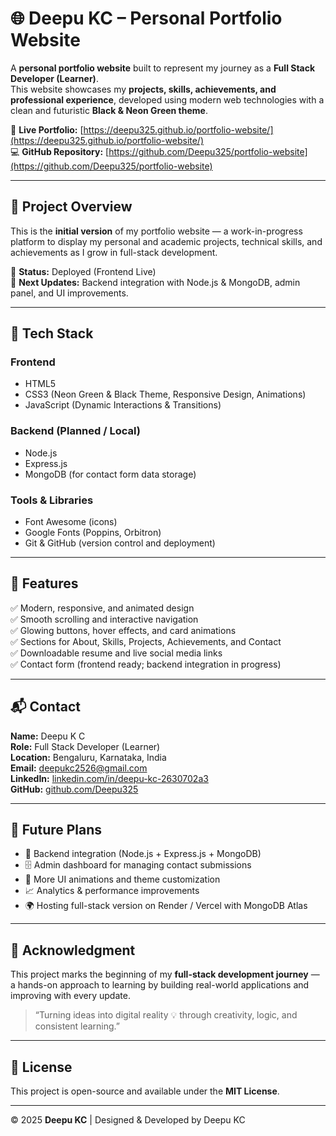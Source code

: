 # 🌐 Deepu KC – Personal Portfolio Website

A **personal portfolio website** built to represent my journey as a **Full Stack Developer (Learner)**.  
This website showcases my **projects, skills, achievements, and professional experience**, developed using modern web technologies with a clean and futuristic **Black & Neon Green theme**.

🔗 **Live Portfolio:** [https://deepu325.github.io/portfolio-website/](https://deepu325.github.io/portfolio-website/)  
💻 **GitHub Repository:** [https://github.com/Deepu325/portfolio-website](https://github.com/Deepu325/portfolio-website)

---

## 🚀 Project Overview

This is the **initial version** of my portfolio website — a work-in-progress platform to display my personal and academic projects, technical skills, and achievements as I grow in full-stack development.

🧱 **Status:** Deployed (Frontend Live)  
🧩 **Next Updates:** Backend integration with Node.js & MongoDB, admin panel, and UI improvements.

---

## 🧠 Tech Stack

### **Frontend**
- HTML5  
- CSS3 (Neon Green & Black Theme, Responsive Design, Animations)  
- JavaScript (Dynamic Interactions & Transitions)

### **Backend (Planned / Local)**
- Node.js  
- Express.js  
- MongoDB (for contact form data storage)

### **Tools & Libraries**
- Font Awesome (icons)  
- Google Fonts (Poppins, Orbitron)  
- Git & GitHub (version control and deployment)

---

## 🎨 Features

✅ Modern, responsive, and animated design  
✅ Smooth scrolling and interactive navigation  
✅ Glowing buttons, hover effects, and card animations  
✅ Sections for About, Skills, Projects, Achievements, and Contact  
✅ Downloadable resume and live social media links  
✅ Contact form (frontend ready; backend integration in progress)  


---

## 📬 Contact

**Name:** Deepu K C  
**Role:** Full Stack Developer (Learner)  
**Location:** Bengaluru, Karnataka, India  
**Email:** [deepukc2526@gmail.com](mailto:deepukc2526@gmail.com)  
**LinkedIn:** [linkedin.com/in/deepu-kc-2630702a3](https://www.linkedin.com/in/deepu-kc-2630702a3)  
**GitHub:** [github.com/Deepu325](https://github.com/Deepu325)

---

## 🧾 Future Plans

- 🧠 Backend integration (Node.js + Express.js + MongoDB)
- 🗄️ Admin dashboard for managing contact submissions
- 🎨 More UI animations and theme customization
- 📈 Analytics & performance improvements
- 🌍 Hosting full-stack version on Render / Vercel with MongoDB Atlas

---

## 🏁 Acknowledgment

This project marks the beginning of my **full-stack development journey** —  
a hands-on approach to learning by building real-world applications and improving with every update.

> “Turning ideas into digital reality 💡 through creativity, logic, and consistent learning.”

---

## 🪪 License

This project is open-source and available under the **MIT License**.

---

© 2025 **Deepu KC** | Designed & Developed by Deepu KC

